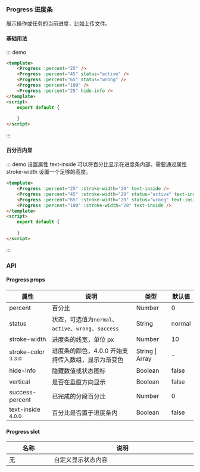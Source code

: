### Progress 进度条
展示操作或任务的当前进度，比如上传文件。
#### 基础用法
::: demo  
```html
<template>
    <Progress :percent="25" />
    <Progress :percent="45" status="active" />
    <Progress :percent="65" status="wrong" />
    <Progress :percent="100" />
    <Progress :percent="25" hide-info />
</template>
<script>
    export default {
        
    }
</script>
```
:::
#### 百分百内显
::: demo  设置属性 text-inside 可以将百分比显示在进度条内部。需要通过属性 stroke-width 设置一个足够的高度。
```html
<template>
    <Progress :percent="25" :stroke-width="20" text-inside />
    <Progress :percent="45" :stroke-width="20" status="active" text-inside />
    <Progress :percent="65" :stroke-width="20" status="wrong" text-inside />
    <Progress :percent="100" :stroke-width="20" text-inside />
</template>
<script>
    export default {
        
    }
</script>
```
:::
### API
#### Progress props
<table>
  <thead>
    <tr>
      <th>属性</th>
      <th>说明</th>
      <th>类型</th>
      <th>默认值</th>
    </tr>
  </thead>
  <tbody>
    <tr>
      <td>percent</td>
      <td>百分比</td>
      <td>Number</td>
      <td>0</td>
    </tr>
    <tr>
      <td>status</td>
      <td>状态，可选值为<code>normal</code>、<code>active</code>、<code>wrong</code>、<code>success</code></td>
      <td>String</td>
      <td>normal</td>
    </tr>
    <tr>
      <td>stroke-width</td>
      <td>进度条的线宽，单位 px</td>
      <td>Number</td>
      <td>10</td>
    </tr>
    <tr>
      <td>stroke-color <span class="ivu-badge"> <sup class="ivu-badge-count ivu-badge-count-alone">3.3.0</sup></span></td>
      <td>进度条的颜色，4.0.0 开始支持传入数组，显示为渐变色</td>
      <td>String | Array</td>
      <td>-</td>
    </tr>
    <tr>
      <td>hide-info</td>
      <td>隐藏数值或状态图标</td>
      <td>Boolean</td>
      <td>false</td>
    </tr>
    <tr>
      <td>vertical</td>
      <td>是否在垂直方向显示</td>
      <td>Boolean</td>
      <td>false</td>
    </tr>
    <tr>
      <td>success-percent</td>
      <td>已完成的分段百分比</td>
      <td>Number</td>
      <td>0</td>
    </tr>
    <tr>
      <td>text-inside <span class="ivu-badge"> <sup class="ivu-badge-count ivu-badge-count-alone">4.0.0</sup></span></td>
      <td>百分比是否置于进度条内</td>
      <td>Boolean</td>
      <td>false</td>
    </tr>
  </tbody>
</table>

#### Progress slot
<table>
  <thead>
    <tr>
      <th style="width: 162px">名称</th>
      <th style="width: 600px">说明</th>
    </tr>
  </thead>
  <tbody>
    <tr>
      <td>无</td>
      <td>自定义显示状态内容</td>
    </tr>
  </tbody>
</table>